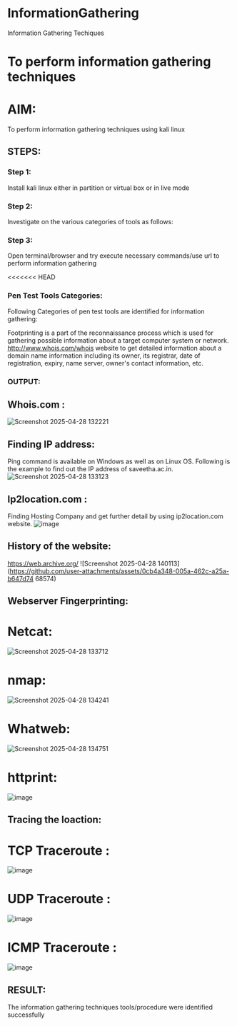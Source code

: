 # InformationGathering
Information Gathering Techiques

# To perform information gathering techniques

# AIM:

To perform information gathering techniques using kali linux 

## STEPS:

### Step 1:

Install kali linux either in partition or virtual box or in live mode

### Step 2:

Investigate on the various categories of tools as follows:

### Step 3:
Open terminal/browser and try execute necessary commands/use url to perform information gathering

<<<<<<< HEAD

### Pen Test Tools Categories:
Following Categories of pen test tools are identified for information gathering:

Footprinting is a part of the reconnaissance process which is used for gathering possible information about a target computer system or network. http://www.whois.com/whois website to get detailed information about a domain name information including its owner, its registrar, date of registration, expiry, name server, owner's contact information, etc.

### OUTPUT:
## Whois.com :
![Screenshot 2025-04-28 132221](https://github.com/user-attachments/assets/7aade4a7-051c-4f26-849e-4289e5086846)
## Finding IP address:
Ping command is available on Windows as well as on Linux OS. Following is the example to find out the IP address of saveetha.ac.in.
![Screenshot 2025-04-28 133123](https://github.com/user-attachments/assets/66923a3f-7b63-45ce-b1e5-6bc3224bea17)
## Ip2location.com :
Finding Hosting Company and get further detail by using ip2location.com website.
![image](https://github.com/user-attachments/assets/fd987fa5-e1fc-4289-950b-e81de35019a6)
## History of the website:
https://web.archive.org/
![Screenshot 2025-04-28 140113](https://github.com/user-attachments/assets/0cb4a348-005a-462c-a25a-b647d74
68574)
## Webserver Fingerprinting:
# Netcat:
![Screenshot 2025-04-28 133712](https://github.com/user-attachments/assets/4afa5850-99ab-438a-9ac6-3818bb6b5330)
# nmap:
![Screenshot 2025-04-28 134241](https://github.com/user-attachments/assets/3a5193b5-12fc-412d-8b3d-cba84c3551cb)
# Whatweb:
![Screenshot 2025-04-28 134751](https://github.com/user-attachments/assets/5acf5817-babd-4374-929a-15386e47338a)
# httprint:
![image](https://github.com/user-attachments/assets/1bba7096-656b-4de5-9a0b-ca3948330186)
## Tracing the loaction:
# TCP Traceroute :
![image](https://github.com/user-attachments/assets/026130a6-db28-4585-b0b3-23778bb54934)
# UDP Traceroute :
![image](https://github.com/user-attachments/assets/af0dd51e-1b99-412a-832e-bd62c03cf3b1)
# ICMP Traceroute :
![image](https://github.com/user-attachments/assets/ea4071bb-7fe2-4930-a236-dbe64a55bc53)

## RESULT:
The information gathering techniques tools/procedure were  identified successfully
